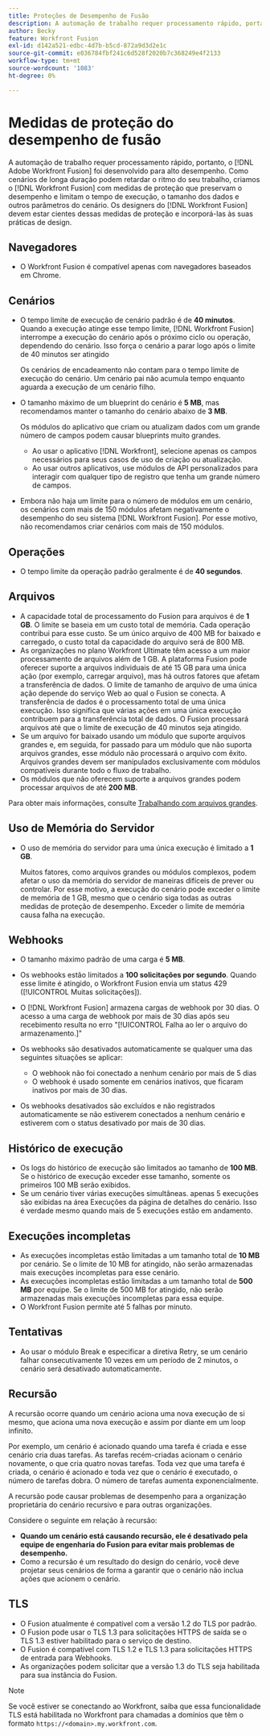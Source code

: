```yaml
---
title: Proteções de Desempenho de Fusão
description: A automação de trabalho requer processamento rápido, portanto, o  [!DNL Adobe Workfront Fusion]  foi projetado para alto desempenho. Como cenários de longa duração podem retardar o ritmo do seu trabalho, projetamos [!DNL Workfront Fusion] medidas de proteção que preservam o desempenho e limitam o tempo de execução, o tamanho dos dados e outros parâmetros do cenário. [!DNL Workfront Fusion] os designers devem estar cientes dessas medidas de proteção e incorporá-las às suas práticas de design.
author: Becky
feature: Workfront Fusion
exl-id: d142a521-edbc-4d7b-b5cd-872a9d3d2e1c
source-git-commit: e036784fbf241c6d528f2020b7c368249e4f2133
workflow-type: tm+mt
source-wordcount: '1083'
ht-degree: 0%

---
```


# Medidas de proteção do desempenho de fusão

A automação de trabalho requer processamento rápido, portanto, o [!DNL Adobe Workfront Fusion] foi desenvolvido para alto desempenho. Como cenários de longa duração podem retardar o ritmo do seu trabalho, criamos o [!DNL Workfront Fusion] com medidas de proteção que preservam o desempenho e limitam o tempo de execução, o tamanho dos dados e outros parâmetros do cenário. Os designers do [!DNL Workfront Fusion] devem estar cientes dessas medidas de proteção e incorporá-las às suas práticas de design.

## Navegadores

* O Workfront Fusion é compatível apenas com navegadores baseados em Chrome.

## Cenários

* O tempo limite de execução de cenário padrão é de **40 minutos**. Quando a execução atinge esse tempo limite, [!DNL Workfront Fusion] interrompe a execução do cenário após o próximo ciclo ou operação, dependendo do cenário. Isso força o cenário a parar logo após o limite de 40 minutos ser atingido

  Os cenários de encadeamento não contam para o tempo limite de execução do cenário. Um cenário pai não acumula tempo enquanto aguarda a execução de um cenário filho.
* O tamanho máximo de um blueprint do cenário é **5 MB**, mas recomendamos manter o tamanho do cenário abaixo de **3 MB**.

  Os módulos do aplicativo que criam ou atualizam dados com um grande número de campos podem causar blueprints muito grandes.

   * Ao usar o aplicativo [!DNL Workfront], selecione apenas os campos necessários para seus casos de uso de criação ou atualização.
   * Ao usar outros aplicativos, use módulos de API personalizados para interagir com qualquer tipo de registro que tenha um grande número de campos.

* Embora não haja um limite para o número de módulos em um cenário, os cenários com mais de 150 módulos afetam negativamente o desempenho do seu sistema [!DNL Workfront Fusion]. Por esse motivo, não recomendamos criar cenários com mais de 150 módulos.

## Operações

* O tempo limite da operação padrão geralmente é de **40 segundos**.

<!--
* The operation timeout for calls to Adobe Workfront is **120 seconds**.
-->

## Arquivos

* A capacidade total de processamento do Fusion para arquivos é de **1 GB**. O limite se baseia em um custo total de memória. Cada operação contribui para esse custo. Se um único arquivo de 400 MB for baixado e carregado, o custo total da capacidade do arquivo será de 800 MB.
* As organizações no plano Workfront Ultimate têm acesso a um maior processamento de arquivos além de 1 GB. A plataforma Fusion pode oferecer suporte a arquivos individuais de até 15 GB para uma única ação (por exemplo, carregar arquivo), mas há outros fatores que afetam a transferência de dados. O limite de tamanho de arquivo de uma única ação depende do serviço Web ao qual o Fusion se conecta. A transferência de dados é o processamento total de uma única execução. Isso significa que várias ações em uma única execução contribuem para a transferência total de dados. O Fusion processará arquivos até que o limite de execução de 40 minutos seja atingido.
* Se um arquivo for baixado usando um módulo que suporte arquivos grandes e, em seguida, for passado para um módulo que não suporta arquivos grandes, esse módulo não processará o arquivo com êxito. Arquivos grandes devem ser manipulados exclusivamente com módulos compatíveis durante todo o fluxo de trabalho.
* Os módulos que não oferecem suporte a arquivos grandes podem processar arquivos de até **200 MB**.

Para obter mais informações, consulte [Trabalhando com arquivos grandes](/help/workfront-fusion/references/scenarios/fusion-large-files.md).

## Uso de Memória do Servidor

* O uso de memória do servidor para uma única execução é limitado a **1 GB**.

  Muitos fatores, como arquivos grandes ou módulos complexos, podem afetar o uso da memória do servidor de maneiras difíceis de prever ou controlar. Por esse motivo, a execução do cenário pode exceder o limite de memória de 1 GB, mesmo que o cenário siga todas as outras medidas de proteção de desempenho. Exceder o limite de memória causa falha na execução.

## Webhooks

* O tamanho máximo padrão de uma carga é **5 MB**.
* Os webhooks estão limitados a **100 solicitações por segundo**. Quando esse limite é atingido, o Workfront Fusion envia um status 429 ([!UICONTROL Muitas solicitações]).
* O [!DNL Workfront Fusion] armazena cargas de webhook por 30 dias. O acesso a uma carga de webhook por mais de 30 dias após seu recebimento resulta no erro &quot;[!UICONTROL Falha ao ler o arquivo do armazenamento.]&quot;
* Os webhooks são desativados automaticamente se qualquer uma das seguintes situações se aplicar:

   * O webhook não foi conectado a nenhum cenário por mais de 5 dias
   * O webhook é usado somente em cenários inativos, que ficaram inativos por mais de 30 dias.

* Os webhooks desativados são excluídos e não registrados automaticamente se não estiverem conectados a nenhum cenário e estiverem com o status desativado por mais de 30 dias.

## Histórico de execução

* Os logs do histórico de execução são limitados ao tamanho de **100 MB**. Se o histórico de execução exceder esse tamanho, somente os primeiros 100 MB serão exibidos.
* Se um cenário tiver várias execuções simultâneas. apenas 5 execuções são exibidas na área Execuções da página de detalhes do cenário. Isso é verdade mesmo quando mais de 5 execuções estão em andamento.

## Execuções incompletas

* As execuções incompletas estão limitadas a um tamanho total de **10 MB** por cenário. Se o limite de 10 MB for atingido, não serão armazenadas mais execuções incompletas para esse cenário.
* As execuções incompletas estão limitadas a um tamanho total de **500 MB** por equipe. Se o limite de 500 MB for atingido, não serão armazenadas mais execuções incompletas para essa equipe.
* O Workfront Fusion permite até 5 falhas por minuto.

## Tentativas

* Ao usar o módulo Break e especificar a diretiva Retry, se um cenário falhar consecutivamente 10 vezes em um período de 2 minutos, o cenário será desativado automaticamente.

## Recursão

A recursão ocorre quando um cenário aciona uma nova execução de si mesmo, que aciona uma nova execução e assim por diante em um loop infinito.

Por exemplo, um cenário é acionado quando uma tarefa é criada e esse cenário cria duas tarefas. As tarefas recém-criadas acionam o cenário novamente, o que cria quatro novas tarefas. Toda vez que uma tarefa é criada, o cenário é acionado e toda vez que o cenário é executado, o número de tarefas dobra. O número de tarefas aumenta exponencialmente.

A recursão pode causar problemas de desempenho para a organização proprietária do cenário recursivo e para outras organizações.

Considere o seguinte em relação à recursão:

* **Quando um cenário está causando recursão, ele é desativado pela equipe de engenharia do Fusion para evitar mais problemas de desempenho.**
* Como a recursão é um resultado do design do cenário, você deve projetar seus cenários de forma a garantir que o cenário não inclua ações que acionem o cenário.

## TLS

* O Fusion atualmente é compatível com a versão 1.2 do TLS por padrão.
* O Fusion pode usar o TLS 1.3 para solicitações HTTPS de saída se o TLS 1.3 estiver habilitado para o serviço de destino.
* O Fusion é compatível com TLS 1.2 e TLS 1.3 para solicitações HTTPS de entrada para Webhooks.
* As organizações podem solicitar que a versão 1.3 do TLS seja habilitada para sua instância do Fusion.

>[!NOTE]
>
> Se você estiver se conectando ao Workfront, saiba que essa funcionalidade TLS está habilitada no Workfront para chamadas a domínios que têm o formato `https://<domain>.my.workfront.com`.

